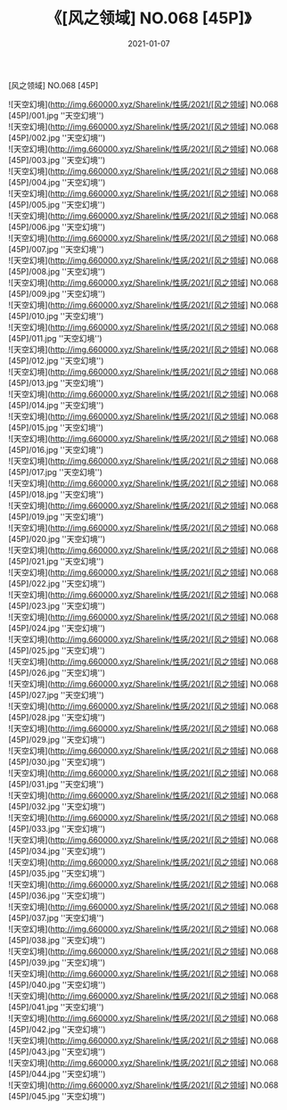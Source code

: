 ﻿---
layout: post
title:  《[风之领域] NO.068 [45P]》
date:   2021-01-07
img: http://img.660000.xyz/Sharelink/性感/2021/[风之领域] NO.068 [45P]/000.jpg
categories: [美女, 性感, 泳衣]
---

[风之领域] NO.068 [45P]



![天空幻境](http://img.660000.xyz/Sharelink/性感/2021/[风之领域] NO.068 [45P]/001.jpg ''天空幻境'') <br>
![天空幻境](http://img.660000.xyz/Sharelink/性感/2021/[风之领域] NO.068 [45P]/002.jpg ''天空幻境'') <br>
![天空幻境](http://img.660000.xyz/Sharelink/性感/2021/[风之领域] NO.068 [45P]/003.jpg ''天空幻境'') <br>
![天空幻境](http://img.660000.xyz/Sharelink/性感/2021/[风之领域] NO.068 [45P]/004.jpg ''天空幻境'') <br>
![天空幻境](http://img.660000.xyz/Sharelink/性感/2021/[风之领域] NO.068 [45P]/005.jpg ''天空幻境'') <br>
![天空幻境](http://img.660000.xyz/Sharelink/性感/2021/[风之领域] NO.068 [45P]/006.jpg ''天空幻境'') <br>
![天空幻境](http://img.660000.xyz/Sharelink/性感/2021/[风之领域] NO.068 [45P]/007.jpg ''天空幻境'') <br>
![天空幻境](http://img.660000.xyz/Sharelink/性感/2021/[风之领域] NO.068 [45P]/008.jpg ''天空幻境'') <br>
![天空幻境](http://img.660000.xyz/Sharelink/性感/2021/[风之领域] NO.068 [45P]/009.jpg ''天空幻境'') <br>
![天空幻境](http://img.660000.xyz/Sharelink/性感/2021/[风之领域] NO.068 [45P]/010.jpg ''天空幻境'') <br>
![天空幻境](http://img.660000.xyz/Sharelink/性感/2021/[风之领域] NO.068 [45P]/011.jpg ''天空幻境'') <br>
![天空幻境](http://img.660000.xyz/Sharelink/性感/2021/[风之领域] NO.068 [45P]/012.jpg ''天空幻境'') <br>
![天空幻境](http://img.660000.xyz/Sharelink/性感/2021/[风之领域] NO.068 [45P]/013.jpg ''天空幻境'') <br>
![天空幻境](http://img.660000.xyz/Sharelink/性感/2021/[风之领域] NO.068 [45P]/014.jpg ''天空幻境'') <br>
![天空幻境](http://img.660000.xyz/Sharelink/性感/2021/[风之领域] NO.068 [45P]/015.jpg ''天空幻境'') <br>
![天空幻境](http://img.660000.xyz/Sharelink/性感/2021/[风之领域] NO.068 [45P]/016.jpg ''天空幻境'') <br>
![天空幻境](http://img.660000.xyz/Sharelink/性感/2021/[风之领域] NO.068 [45P]/017.jpg ''天空幻境'') <br>
![天空幻境](http://img.660000.xyz/Sharelink/性感/2021/[风之领域] NO.068 [45P]/018.jpg ''天空幻境'') <br>
![天空幻境](http://img.660000.xyz/Sharelink/性感/2021/[风之领域] NO.068 [45P]/019.jpg ''天空幻境'') <br>
![天空幻境](http://img.660000.xyz/Sharelink/性感/2021/[风之领域] NO.068 [45P]/020.jpg ''天空幻境'') <br>
![天空幻境](http://img.660000.xyz/Sharelink/性感/2021/[风之领域] NO.068 [45P]/021.jpg ''天空幻境'') <br>
![天空幻境](http://img.660000.xyz/Sharelink/性感/2021/[风之领域] NO.068 [45P]/022.jpg ''天空幻境'') <br>
![天空幻境](http://img.660000.xyz/Sharelink/性感/2021/[风之领域] NO.068 [45P]/023.jpg ''天空幻境'') <br>
![天空幻境](http://img.660000.xyz/Sharelink/性感/2021/[风之领域] NO.068 [45P]/024.jpg ''天空幻境'') <br>
![天空幻境](http://img.660000.xyz/Sharelink/性感/2021/[风之领域] NO.068 [45P]/025.jpg ''天空幻境'') <br>
![天空幻境](http://img.660000.xyz/Sharelink/性感/2021/[风之领域] NO.068 [45P]/026.jpg ''天空幻境'') <br>
![天空幻境](http://img.660000.xyz/Sharelink/性感/2021/[风之领域] NO.068 [45P]/027.jpg ''天空幻境'') <br>
![天空幻境](http://img.660000.xyz/Sharelink/性感/2021/[风之领域] NO.068 [45P]/028.jpg ''天空幻境'') <br>
![天空幻境](http://img.660000.xyz/Sharelink/性感/2021/[风之领域] NO.068 [45P]/029.jpg ''天空幻境'') <br>
![天空幻境](http://img.660000.xyz/Sharelink/性感/2021/[风之领域] NO.068 [45P]/030.jpg ''天空幻境'') <br>
![天空幻境](http://img.660000.xyz/Sharelink/性感/2021/[风之领域] NO.068 [45P]/031.jpg ''天空幻境'') <br>
![天空幻境](http://img.660000.xyz/Sharelink/性感/2021/[风之领域] NO.068 [45P]/032.jpg ''天空幻境'') <br>
![天空幻境](http://img.660000.xyz/Sharelink/性感/2021/[风之领域] NO.068 [45P]/033.jpg ''天空幻境'') <br>
![天空幻境](http://img.660000.xyz/Sharelink/性感/2021/[风之领域] NO.068 [45P]/034.jpg ''天空幻境'') <br>
![天空幻境](http://img.660000.xyz/Sharelink/性感/2021/[风之领域] NO.068 [45P]/035.jpg ''天空幻境'') <br>
![天空幻境](http://img.660000.xyz/Sharelink/性感/2021/[风之领域] NO.068 [45P]/036.jpg ''天空幻境'') <br>
![天空幻境](http://img.660000.xyz/Sharelink/性感/2021/[风之领域] NO.068 [45P]/037.jpg ''天空幻境'') <br>
![天空幻境](http://img.660000.xyz/Sharelink/性感/2021/[风之领域] NO.068 [45P]/038.jpg ''天空幻境'') <br>
![天空幻境](http://img.660000.xyz/Sharelink/性感/2021/[风之领域] NO.068 [45P]/039.jpg ''天空幻境'') <br>
![天空幻境](http://img.660000.xyz/Sharelink/性感/2021/[风之领域] NO.068 [45P]/040.jpg ''天空幻境'') <br>
![天空幻境](http://img.660000.xyz/Sharelink/性感/2021/[风之领域] NO.068 [45P]/041.jpg ''天空幻境'') <br>
![天空幻境](http://img.660000.xyz/Sharelink/性感/2021/[风之领域] NO.068 [45P]/042.jpg ''天空幻境'') <br>
![天空幻境](http://img.660000.xyz/Sharelink/性感/2021/[风之领域] NO.068 [45P]/043.jpg ''天空幻境'') <br>
![天空幻境](http://img.660000.xyz/Sharelink/性感/2021/[风之领域] NO.068 [45P]/044.jpg ''天空幻境'') <br>
![天空幻境](http://img.660000.xyz/Sharelink/性感/2021/[风之领域] NO.068 [45P]/045.jpg ''天空幻境'') <br>
